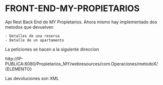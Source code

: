 # FRONT-END-MY-PROPIETARIOS

Api Rest Back End de MY Propietarios.
Ahora mismo hay implementado dos metodos que devuelven

	- Detalles de una reserva
	- Detalle de un apartamento
	
La peticiones se hacen a la siguiente direccion

http://IP-PUBLICA:8080/Propietarios_MY/webresources/com.Operaciones/metodoX/{ELEMENTO}

Las devoluciones son XML
